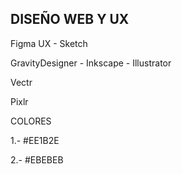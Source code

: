 ## DISEÑO WEB Y UX 

Figma UX - Sketch

GravityDesigner - Inkscape - Illustrator

Vectr

Pixlr

COLORES

1.- #EE1B2E

2.- #EBEBEB












